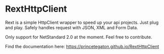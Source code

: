 # RextHttpClient
Rext is a simple HttpClient wrapper to speed up your api projects. Just plug and play. Safely handles request with JSON, XML and Form Data.

Only support for NetStandard 2.0 at the moment. Feel free to contribute.

Find the documentation here: https://princetegaton.github.io/RextHttpClient
